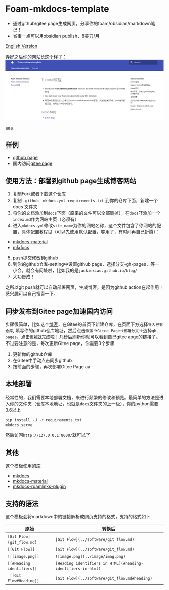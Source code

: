 # Foam-mkdocs-template
* 通过github/gitee page生成网页，分享你的foam/obsidian/markdown笔记！
* 省事一点可以用obsidian publish，8美刀/月

[English Version](https://github.com/Jackiexiao/foam-mkdocs-template/blob/master/README.md)

弄好之后你的网站长这个样子：
![foam-mkdocs-template-png](demo-mkdocs.png)

aaa
## 样例

* [github page](https://jackiexiao.github.io/foam-mkdocs-template/)
* 国内访问[gitee page](https://jackiegeek.gitee.io/foam-mkdocs-template/)

## 使用方法：部署到github page生成博客网站

1. 复制Fork或者下载这个仓库
2. 复制 `.github  mkdocs.yml requirements.txt` 到你的仓库下面，新建一个 docs 文件夹
3. 将你的文档添加到`docs`下面（原来的文件可以全部删掉），在`docs`吓添加一个`index.md`作为网站主页（必须有）
4. 进入`mkdocs.yml`修改`site_name`为你的网站名称，这个文件包含了你网站的配置，具体配置教程见（可以先使用默认配置，够用了，有时间再自己折腾）：
* [mkdocs-material](https://squidfunk.github.io/mkdocs-material/)
* [mkdocs](https://www.mkdocs.org/user-guide/configuration/)
5. push提交修改到github
6. 到你的github仓库-setting中设置github page，选择分支-gh-pages，等一小会，就会有网址啦，比如我的是`jackiexiao.github.io/blog/`
7. 大功告成！

之所以git push就可以自动部署网页，生成博客，是因为github action在起作用！感兴趣可以自己搜索一下。

## 同步发布到Gitee page加速国内访问

步骤很简单，比如这个[博客](https://jackiegeek.gitee.io/blog/)，在Gitee的首页下新建仓库，在页面下方选择`导入已有仓库`, 填写你的github仓库地址，然后点击`服务`->`Gitee Page`->`部署分支`->选择`gh-pages`，点击`更新`就完成啦！几秒后刷新你就可以看到自己gitee apge的链接了。不过要注意的是，每次更新Gitee page，你需要3个步骤

1. 更新你的github仓库
2. 在Gitee中手动点击同步github
3. 按前面的步骤，再次部署Gitee Page 
aa
## 本地部署

经常性的，我们需要本地部署文档，来进行频繁的修改和预览。最简单的方法是进入你的文件夹（仓库本地地址，也就是`docs`文件夹的上一级），你的python需要3.6以上
```
pip install -U -r requirements.txt
mkdocs serve 
```
然后访问`http://127.0.0.1:8000/`就可以了

## 其他

这个模板使用的库
* [mkdocs](https://www.mkdocs.org/user-guide/configuration/)
* [mkdocs-material](https://squidfunk.github.io/mkdocs-material/)
* [mkdocs-roamlinks-plugin](https://github.com/Jackiexiao/mkdocs-roamlinks-plugin)

## 支持的语法
这个模板会将markdown中的链接解析成网页支持的格式，支持的格式如下

| 原始                  | 转换后                             |
| ----------------------- | ----------------------------------- |
| `[Git Flow](git_flow.md)` | `[Git Flow](../software/git_flow.md)` |
| `[[Git Flow]]`            | `[Git Flow](../software/git_flow.md)` |
| `![[image.png]]`           | `![image.png](../image/imag.png)`      |
| `[[#Heading identifiers]]` | `[Heading identifiers in HTML](#heading-identifiers-in-html)`
| ` [[Git Flow#Heading]]` | `[Git Flow](../software/git_flow.md#heading)` |
